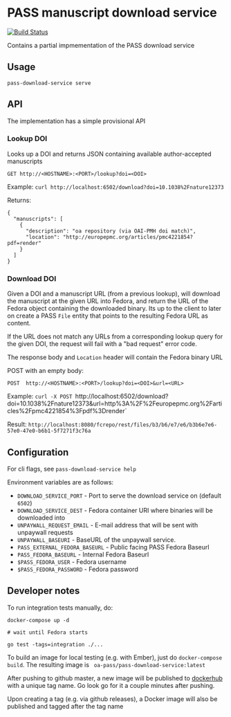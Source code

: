 # PASS manuscript download service

[![Build Status](https://travis-ci.com/oa-pass/pass-download-service.svg?branch=master)](https://travis-ci.com/oa-pass/pass-download-service)

Contains a partial impmementation of the PASS download service

## Usage

    pass-download-service serve

## API

The implementation has a simple provisional API

### Lookup DOI
Looks up a DOI and returns JSON containing available author-accepted manuscripts

```
GET http://<HOSTNAME>:<PORT>/lookup?doi=<DOI>
```

Example: `curl http://localhost:6502/download?doi=10.1038%2Fnature12373`

Returns:
```
{
  "manuscripts": [
    {
      "description": "oa repository (via OAI-PMH doi match)",
      "location": "http://europepmc.org/articles/pmc4221854?pdf=render"
    }
  ]
}
```

### Download DOI
Given a DOI and a manuscript URL (from a previous lookup), will download the manuscript at the given URL into Fedora, and
return the URL of the Fedora object containing the downloaded binary.  Its up to the client to later on create a PASS `File` entity that
points to the resulting Fedora URL as content.

If the URL does not match any URLs from a corresponding lookup query for the given DOI, the request will fail with a "bad request" error code.

The response body and `Location` header will contain the Fedora binary URL

POST with an empty body:
```
POST  http://<HOSTNAME>:<PORT>/lookup?doi=<DOI>&url=<URL>
```

Example:
`curl -X POST `http://localhost:6502/download?doi=10.1038%2Fnature12373&url=http%3A%2F%2Feuropepmc.org%2Farticles%2Fpmc4221854%3Fpdf%3Drender`

Result:
``
http://localhost:8080/fcrepo/rest/files/b3/b6/e7/e6/b3b6e7e6-57e0-47e0-b6b1-5f7271f3c76a
``

## Configuration

For cli flags, see `pass-download-service help`

Environment variables are as follows:

* `DOWNLOAD_SERVICE_PORT` - Port to serve the download service on (default `6502`)
* `DOWNLOAD_SERVICE_DEST` - Fedora container URI where binaries will be downloaded into
* `UNPAYWALL_REQUEST_EMAIL` - E-mail address that will be sent with unpaywall requests
* `UNPAYWALL_BASEURI` - BaseURL of the unpaywall service.
* `PASS_EXTERNAL_FEDORA_BASEURL` - Public facing PASS Fedora Baseurl
* `PASS_FEDORA_BASEURL` - Internal Fedora Baseurl
* `$PASS_FEDORA_USER` - Fedora username
* `$PASS_FEDORA_PASSWORD` - Fedora password

## Developer notes

To run integration tests manually, do:

```
docker-compose up -d

# wait until Fedora starts

go test -tags=integration ./...
```

To build an image for local testing (e.g. with Ember), just do `docker-compose build`.  The resulting image is ` oa-pass/pass-download-service:latest`

After pushing to github master, a new image will be published to [dockerhub](https://hub.docker.com/repository/docker/oapass/download-service/tags) with a unique tag name.  Go look go for it a couple minutes after pushing.

Upon creating a tag (e.g. via github releases), a Docker image will also be published and tagged after the tag name